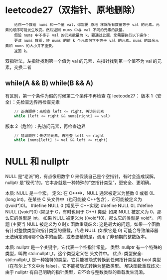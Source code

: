 # leetcode27（双指针、原地删除）

```
    给你一个数组 nums 和一个值 val，你需要 原地 移除所有数值等于 val 的元素。元素的顺序可能发生改变。然后返回 nums 中与 val 不同的元素的数量。
    假设 nums 中不等于 val 的元素数量为 k，要通过此题，您需要执行以下操作：
    更改 nums 数组，使 nums 的前 k 个元素包含不等于 val 的元素。nums 的其余元素和 nums 的大小并不重要。
    返回 k。
```

双指针法，左指针找到第一个值为 val 的元素，右指针找到第一个值不为 val 的元素，交换二者

## while(A && B) while(B && A)

有区别，第一个条件为假的时候第二个条件不再检查
在 leetcode27：
版本 1（安全）：先检查边界再检查元素

```python
    // 正确顺序：先检查 left <= right，再访问元素
    while (left <= right && nums[right] == val)
```

版本 2（危险）：先访问元素，再检查边界

```python
    // 错误顺序：先访问元素，再检查 left <= right
    while (nums[left] != val && left <= right)
```

# NULL 和 nullptr

NULL 是“老派”的，有点像用数字 0 来假装自己是个空指针，有时会造成误解。
nullptr 是“现代”的，它本身就是一种特殊的“空指针类型”，更安全、更明确。

本质: NULL 是一个宏。
定义: 在 C++中，NULL 通常被定义为整数 0 或者 0L (long int)。在某些 C 头文件中（也可能被 C++包含），它可能被定义为 ((void*)0)。
#define NULL 0 (常见于 C++实现)
#define NULL 0L
#define NULL ((void*)0) (常见于 C，有时也用于 C++)
类型:
如果 NULL 被定义为 0，那么它的类型是 int。
如果 NULL 被定义为 ((void*)0)，那么它的类型是 void*。
问题 (主要当 NULL 被定义为 0 时):
函数重载歧义: 这是最大的问题。如果一个函数有针对整数类型和指针类型的重载，传递 NULL (如果它是 0) 可能会导致编译器无法确定调用哪个版本的函数，或者更糟的是，调用了非预期的整数版本。

本质: nullptr 是一个关键字，它代表一个空指针常量。
类型: nullptr 有一个特殊的类型，叫做 std::nullptr_t。这个类型定义在 <cstddef> 头文件中。
优点:
类型安全: std::nullptr_t 是一种独特的类型，它只能被隐式转换到任何指针类型或 bool 类型（在布尔上下文中为 false）。它不能被隐式转换为整数类型。
解决函数重载歧义: 由于 nullptr 有自己明确的指针类型，它不会与整数类型的重载发生混淆。
